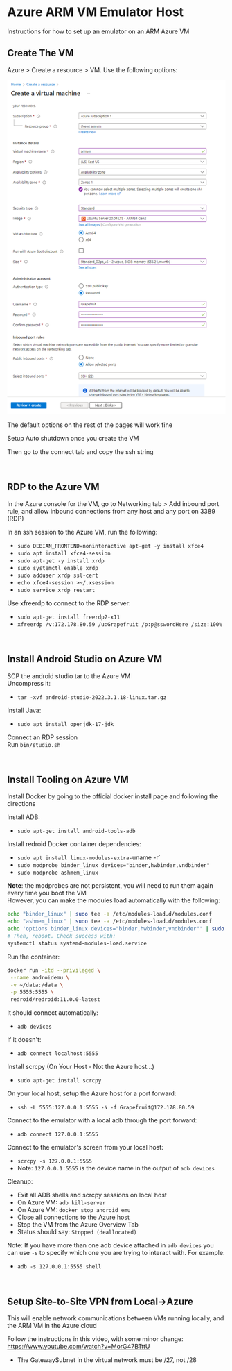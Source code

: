 # Azure ARM VM Emulator Host

Instructions for how to set up an emulator on an ARM Azure VM

## Create The VM

Azure > Create a resource > VM. Use the following options:  

![AzureVMSetup.png](../Images/AzureVMSetup.png)

The default options on the rest of the pages will work fine  

Setup Auto shutdown once you create the VM  

Then go to the connect tab and copy the ssh string  

<br />

## RDP to the Azure VM

In the Azure console for the VM, go to Networking tab > Add inbound port rule, and allow inbound connections from any host and any port on 3389 (RDP)  

In an ssh session to the Azure VM, run the following:  
- `sudo DEBIAN_FRONTEND=noninteractive apt-get -y install xfce4`
- `sudo apt install xfce4-session`
- `sudo apt-get -y install xrdp`
- `sudo systemctl enable xrdp`
- `sudo adduser xrdp ssl-cert`
- `echo xfce4-session >~/.xsession`
- `sudo service xrdp restart`  

Use xfreerdp to connect to the RDP server:
- `sudo apt-get install freerdp2-x11`
- `xfreerdp /v:172.178.80.59 /u:Grapefruit /p:p@sswordHere /size:100%`

<br />

## Install Android Studio on Azure VM

SCP the android studio tar to the Azure VM  
Uncompress it:  
- `tar -xvf android-studio-2022.3.1.18-linux.tar.gz`

Install Java:
- `sudo apt install openjdk-17-jdk`

Connect an RDP session  
Run `bin/studio.sh`

<br />

## Install Tooling on Azure VM

Install Docker by going to the official docker install page and following the directions  

Install ADB:
- `sudo apt-get install android-tools-adb`

Install redroid Docker container dependencies:  
- `sudo apt install linux-modules-extra-`uname -r`
- `sudo modprobe binder_linux devices="binder,hwbinder,vndbinder"`
- `sudo modprobe ashmem_linux`  

**Note**: the modprobes are not persistent, you will need to run them again every time you boot the VM  
However, you can make the modules load automatically with the following:  
```sh
echo "binder_linux" | sudo tee -a /etc/modules-load.d/modules.conf
echo "ashmem_linux" | sudo tee -a /etc/modules-load.d/modules.conf
echo 'options binder_linux devices="binder,hwbinder,vndbinder"' | sudo tee /etc/modprobe.d/binder_linux  
# Then, reboot. Check success with:
systemctl status systemd-modules-load.service
```

Run the container:
```sh
docker run -itd --privileged \
 --name androidemu \
 -v ~/data:/data \
 -p 5555:5555 \
 redroid/redroid:11.0.0-latest
```

It should connect automatically:
- `adb devices`

If it doesn't:
- `adb connect localhost:5555`

Install scrcpy (On Your Host - Not the Azure host...)
- `sudo apt-get install scrcpy`  

On your local host, setup the Azure host for a port forward:
- `ssh -L 5555:127.0.0.1:5555 -N -f Grapefruit@172.178.80.59`

Connect to the emulator with a local adb through the port forward:
- `adb connect 127.0.0.1:5555`  

Connect to the emulator's screen from your local host:  
- `scrcpy -s 127.0.0.1:5555`
- Note: `127.0.0.1:5555` is the device name in the output of `adb devices`  

Cleanup:
- Exit all ADB shells and scrcpy sessions on local host
- On Azure VM: `adb kill-server`  
- On Azure VM: `docker stop android emu`
- Close all connections to the Azure host
- Stop the VM from the Azure Overview Tab
- Status should say: `Stopped (deallocated)`

Note: If you have more than one adb device attached in `adb devices` you can use `-s` to specify which one you are trying to interact with. For example:  
- `adb -s 127.0.0.1:5555 shell`  

<br />

## Setup Site-to-Site VPN from Local->Azure

This will enable network communications between VMs running locally, and the ARM VM in the Azure cloud  

Follow the instructions in this video, with some minor change: https://www.youtube.com/watch?v=MorG47BTttU  
- The GatewaySubnet in the virtual network must be /27, not /28  


